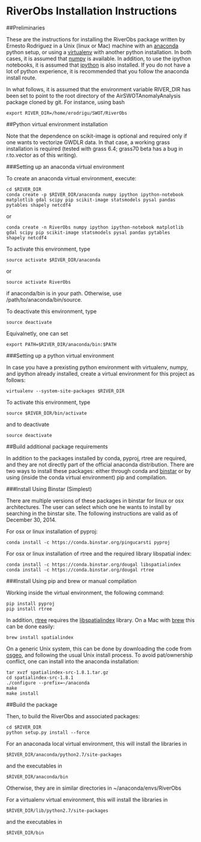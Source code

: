 # RiverObs Installation Instructions


##Preliminaries

These are the instructions for installing the RiverObs package
written by Ernesto Rodriguez in a Unix (linux or Mac) machine with an
[anaconda](https://store.continuum.io/cshop/anaconda) python setup,
or using a [virtualenv](http://www.virtualenv.org/en/latest) with another python
installation. In both cases, it is assumed that
[numpy](http://scipy.org) is available. In addition, to use the
ipython notebooks, it is assumed that [ipython](http://ipython.org) is also installed.
If you do not have a lot of python experience, it is recommended that
you follow the anaconda install route.

In what follows, it is assumed that the environment variable RIVER_DIR has been 
set to point to the root directory of the AirSWOTAnomalyAnalysis package cloned
by git. For instance, using bash

	export RIVER_DIR=/home/erodrigu/SWOT/RiverObs

##Python virtual environment installation

Note that the dependence on scikit-image is optional and
required only if one wants to vectorize GWDLR data. In
that case, a working grass installation is required (tested
with grass 6.4; grass70 beta has a bug in r.to.vector as of
this writing).

###Setting up an anaconda virtual environment

To create an anaconda virtual environment, execute:

	cd $RIVER_DIR
	conda create -p $RIVER_DIR/anaconda numpy ipython ipython-notebook
	matplotlib gdal scipy pip scikit-image statsmodels pysal pandas
	pytables shapely netcdf4

or

	conda create -n RiverObs numpy ipython ipython-notebook matplotlib
	gdal scipy pip scikit-image statsmodels pysal pandas pytables
	shapely netcdf4
	
To activate this environment, type

	source activate $RIVER_DIR/anaconda

or 

	source activate RiverObs
	
if anaconda/bin is in your path. Otherwise, use /path/to/anaconda/bin/source.

To deactivate this environment, type

	source deactivate

Equivalnetly, one can set

	export PATH=$RIVER_DIR/anaconda/bin:$PATH

###Setting up a python virtual environment

In case you have a prexisting python environment with virtualenv,
numpy, and ipython already installed, create a virtual environment for
this project as follows:

	virtualenv --system-site-packages $RIVER_DIR

To activate this environment, type

	source $RIVER_DIR/bin/activate

and to deactivate

	source deactivate


##Build additional package requirements

In addition to the packages installed by conda, pyproj, rtree are
required, and they are not directly part of the official anaconda
distribution.  There are two ways to install these packages: either
through conda and [binstar](https://binstar.org/) or by using (inside the conda
virtual environment) pip and compilation.

###Install Using Binstar (Simplest)

There are multiple versions of these packages in binstar for linux or
osx architectures. The user can select which one he wants to install
by searching in the binstar site. The following instructions are valid
as of December 30, 2014.

For osx or linux installation of pyproj:

	conda install -c https://conda.binstar.org/pingucarsti pyproj

For osx or linux installation of rtree and the required library
libspatial index:

	conda install -c https://conda.binstar.org/dougal libspatialindex
	conda install -c https://conda.binstar.org/dougal rtree

###Install Using pip and brew or manual compilation

Working inside the virtual environment, the following command:

	pip install pyproj
	pip install rtree

In addition, [rtree](https://github.com/Toblerity/rtree) requires the
[libspatialindex](http://libspatialindex.github.io) library. On a Mac with
[brew](http://brew.sh) this can be done easily:

	brew install spatialindex

On a generic Unix system, this can be done by downloading the code from
[osgeo](http://download.osgeo.org/libspatialindex), and following the
usual Unix install process. To avoid pat/ownership conflict, one can install into the
anaconda installation:

	tar xvzf spatialindex-src-1.8.1.tar.gz
	cd spatialindex-src-1.8.1
	./configure --prefix=~/anaconda
	make
	make install

##Build the package

Then, to build the RiverObs and associated packages:

	cd $RIVER_DIR
	python setup.py install --force

For an anaconada local virtual environment, this will install the libraries in

	$RIVER_DIR/anaconda/python2.7/site-packages

and the executables in

	$RIVER_DIR/anaconda/bin

Otherwise, they are in similar directories in ~/anaconda/envs/RiverObs 

For a virtualenv virtual environment, this will install the libraries in

	$RIVER_DIR/lib/python2.7/site-packages

and the executables in

	$RIVER_DIR/bin





